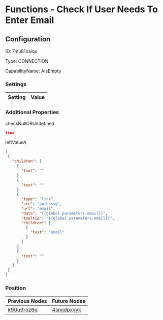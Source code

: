 # Functions - Check If User Needs To Enter Email
## Configuration
ID:  7mu81oaiqx

Type: CONNECTION 

CapabilityName: AIsEmpty

### Settings
| Setting | Value  |
| :------------------------ | ---------------------------------------- |
 




### Additional Properties
checkNullORUndefined
 ```json 
true
```


leftValueA
 ```json 
[
  {
    "children": [
      {
        "text": ""
      },
      {
        "text": ""
      },
      {
        "type": "link",
        "src": "auth.svg",
        "url": "email",
        "data": "{{global.parameters.email}}",
        "tooltip": "{{global.parameters.email}}",
        "children": [
          {
            "text": "email"
          }
        ]
      },
      {
        "text": ""
      }
    ]
  }
]
```




### Position
| Previous Nodes | Future Nodes |
| :------------- | ------------ |
| [k90u9roz6q](./k90u9roz6q.md) | [4smjdpxvyk](./4smjdpxvyk.md) |